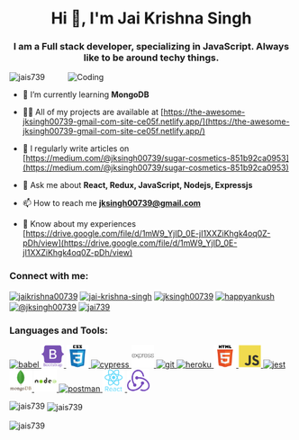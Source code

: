 <h1 align="center">Hi 👋, I'm Jai Krishna Singh</h1>
<h3 align="center">I am a Full stack developer, specializing in JavaScript. Always like to be around techy things.</h3>
<img align="right" alt="Coding" width="400" src="https://c.tenor.com/GVk4jB2u_i8AAAAd/coding.gif">

<p align="left"> <img src="https://komarev.com/ghpvc/?username=jais739&label=Profile%20views&color=0e75b6&style=flat" alt="jais739" /> </p>

- 🌱 I’m currently learning **MongoDB**

- 👨‍💻 All of my projects are available at [https://the-awesome-jksingh00739-gmail-com-site-ce05f.netlify.app/](https://the-awesome-jksingh00739-gmail-com-site-ce05f.netlify.app/)

- 📝 I regularly write articles on [https://medium.com/@jksingh00739/sugar-cosmetics-851b92ca0953](https://medium.com/@jksingh00739/sugar-cosmetics-851b92ca0953)

- 💬 Ask me about **React, Redux, JavaScript, Nodejs, Expressjs**

- 📫 How to reach me **jksingh00739@gmail.com**

- 📄 Know about my experiences [https://drive.google.com/file/d/1mW9_YjID_0E-jI1XXZiKhgk4oq0Z-pDh/view](https://drive.google.com/file/d/1mW9_YjID_0E-jI1XXZiKhgk4oq0Z-pDh/view)

<h3 align="left">Connect with me:</h3>
<p align="left">
<a href="https://twitter.com/jaikrishna00739" target="blank"><img align="center" src="https://raw.githubusercontent.com/rahuldkjain/github-profile-readme-generator/master/src/images/icons/Social/twitter.svg" alt="jaikrishna00739" height="30" width="40" /></a>
<a href="https://linkedin.com/in/jai-krishna-singh" target="blank"><img align="center" src="https://raw.githubusercontent.com/rahuldkjain/github-profile-readme-generator/master/src/images/icons/Social/linked-in-alt.svg" alt="jai-krishna-singh" height="30" width="40" /></a>
<a href="https://codesandbox.com/jksingh00739" target="blank"><img align="center" src="https://raw.githubusercontent.com/rahuldkjain/github-profile-readme-generator/master/src/images/icons/Social/codesandbox.svg" alt="jksingh00739" height="30" width="40" /></a>
<a href="https://instagram.com/happyankush" target="blank"><img align="center" src="https://raw.githubusercontent.com/rahuldkjain/github-profile-readme-generator/master/src/images/icons/Social/instagram.svg" alt="happyankush" height="30" width="40" /></a>
<a href="https://www.hackerrank.com/@jksingh00739" target="blank"><img align="center" src="https://raw.githubusercontent.com/rahuldkjain/github-profile-readme-generator/master/src/images/icons/Social/hackerrank.svg" alt="@jksingh00739" height="30" width="40" /></a>
<a href="https://www.leetcode.com/jai739" target="blank"><img align="center" src="https://raw.githubusercontent.com/rahuldkjain/github-profile-readme-generator/master/src/images/icons/Social/leet-code.svg" alt="jai739" height="30" width="40" /></a>
</p>

<h3 align="left">Languages and Tools:</h3>
<p align="left"> <a href="https://babeljs.io/" target="_blank" rel="noreferrer"> <img src="https://www.vectorlogo.zone/logos/babeljs/babeljs-icon.svg" alt="babel" width="40" height="40"/> </a> <a href="https://getbootstrap.com" target="_blank" rel="noreferrer"> <img src="https://raw.githubusercontent.com/devicons/devicon/master/icons/bootstrap/bootstrap-plain-wordmark.svg" alt="bootstrap" width="40" height="40"/> </a> <a href="https://www.w3schools.com/css/" target="_blank" rel="noreferrer"> <img src="https://raw.githubusercontent.com/devicons/devicon/master/icons/css3/css3-original-wordmark.svg" alt="css3" width="40" height="40"/> </a> <a href="https://www.cypress.io" target="_blank" rel="noreferrer"> <img src="https://raw.githubusercontent.com/simple-icons/simple-icons/6e46ec1fc23b60c8fd0d2f2ff46db82e16dbd75f/icons/cypress.svg" alt="cypress" width="40" height="40"/> </a> <a href="https://expressjs.com" target="_blank" rel="noreferrer"> <img src="https://raw.githubusercontent.com/devicons/devicon/master/icons/express/express-original-wordmark.svg" alt="express" width="40" height="40"/> </a> <a href="https://git-scm.com/" target="_blank" rel="noreferrer"> <img src="https://www.vectorlogo.zone/logos/git-scm/git-scm-icon.svg" alt="git" width="40" height="40"/> </a> <a href="https://heroku.com" target="_blank" rel="noreferrer"> <img src="https://www.vectorlogo.zone/logos/heroku/heroku-icon.svg" alt="heroku" width="40" height="40"/> </a> <a href="https://www.w3.org/html/" target="_blank" rel="noreferrer"> <img src="https://raw.githubusercontent.com/devicons/devicon/master/icons/html5/html5-original-wordmark.svg" alt="html5" width="40" height="40"/> </a> <a href="https://developer.mozilla.org/en-US/docs/Web/JavaScript" target="_blank" rel="noreferrer"> <img src="https://raw.githubusercontent.com/devicons/devicon/master/icons/javascript/javascript-original.svg" alt="javascript" width="40" height="40"/> </a> <a href="https://jestjs.io" target="_blank" rel="noreferrer"> <img src="https://www.vectorlogo.zone/logos/jestjsio/jestjsio-icon.svg" alt="jest" width="40" height="40"/> </a> <a href="https://www.mongodb.com/" target="_blank" rel="noreferrer"> <img src="https://raw.githubusercontent.com/devicons/devicon/master/icons/mongodb/mongodb-original-wordmark.svg" alt="mongodb" width="40" height="40"/> </a> <a href="https://nodejs.org" target="_blank" rel="noreferrer"> <img src="https://raw.githubusercontent.com/devicons/devicon/master/icons/nodejs/nodejs-original-wordmark.svg" alt="nodejs" width="40" height="40"/> </a> <a href="https://postman.com" target="_blank" rel="noreferrer"> <img src="https://www.vectorlogo.zone/logos/getpostman/getpostman-icon.svg" alt="postman" width="40" height="40"/> </a> <a href="https://reactjs.org/" target="_blank" rel="noreferrer"> <img src="https://raw.githubusercontent.com/devicons/devicon/master/icons/react/react-original-wordmark.svg" alt="react" width="40" height="40"/> </a> <a href="https://redux.js.org" target="_blank" rel="noreferrer"> <img src="https://raw.githubusercontent.com/devicons/devicon/master/icons/redux/redux-original.svg" alt="redux" width="40" height="40"/> </a> </p>

<p><img align="left" src="https://github-readme-stats.vercel.app/api/top-langs?username=jais739&show_icons=true&locale=en&layout=compact" alt="jais739" /></p>

<p>&nbsp;<img align="center" src="https://github-readme-stats.vercel.app/api?username=jais739&show_icons=true&locale=en" alt="jais739" /></p>

<p><img align="center" src="https://github-readme-streak-stats.herokuapp.com/?user=jais739&" alt="jais739" /></p>
